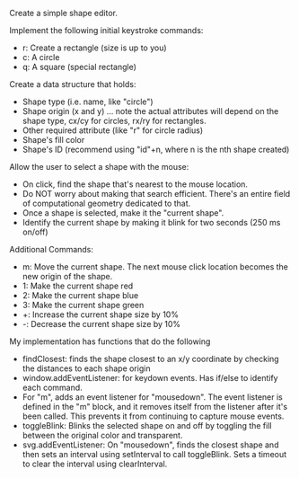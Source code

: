 Create a simple shape editor.

Implement the following initial keystroke commands:
* r: Create a rectangle (size is up to you)
* c: A circle
* q: A square (special rectangle)

Create a data structure that holds:
* Shape type (i.e. name, like "circle")
* Shape origin (x and y) ... note the actual attributes will depend on the shape type, cx/cy for circles, rx/ry for rectangles.
* Other required attribute (like "r" for circle radius)
* Shape's fill color
* Shape's ID (recommend using "id"+n, where n is the nth shape created)

Allow the user to select a shape with the mouse:
* On click, find the shape that's nearest to the mouse location.
* Do NOT worry about making that search efficient. There's an entire field of computational geometry dedicated to that.
* Once a shape is selected, make it the "current shape".
* Identify the current shape by making it blink for two seconds (250 ms on/off)

Additional Commands:
* m: Move the current shape. The next mouse click location becomes the new origin of the shape.
* 1: Make the current shape red
* 2: Make the current shape blue
* 3: Make the current shape green
* +: Increase the current shape size by 10%
* -: Decrease the current shape size by 10%
  
My implementation has functions that do the following
* findClosest: finds the shape closest to an x/y coordinate by checking the distances to each shape origin
* window.addEventListener: for keydown events. Has if/else to identify each command.
* For "m", adds an event listener for "mousedown". The event listener is defined in the "m" block, and it removes itself from the listener after it's been called. This prevents it from continuing to capture mouse events.
* toggleBlink: Blinks the selected shape on and off by toggling the fill between the original color and transparent.
* svg.addEventListener: On "mousedown", finds the closest shape and then sets an interval using setInterval to call toggleBlink. Sets a timeout to clear the interval using clearInterval.
